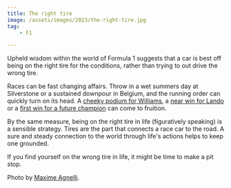 ```yaml
---
title: The right tire
image: /assets/images/2023/the-right-tire.jpg
tag: 
    - F1

---
```


Upheld wisdom within the world of Formula 1 suggests that a car is best off being on the right tire for the conditions, rather than trying to out drive the wrong tire. 

Races can be fast changing affairs. Throw in a wet summers day at Silverstone or a sustained downpour in Belgium, and the running order can quickly turn on its head. A [cheeky podium for Williams](https://www.youtube.com/watch?v=MjmywbEfzk0), a [near win for Lando](https://www.youtube.com/watch?v=Jjw1x6xQo7s) or a [first win for a future champion](https://www.youtube.com/watch?v=1A0bengv_bI) can come to fruition.

By the same measure, being on the right tire in life (figuratively speaking) is a sensible strategy. Tires are the part that connects a race car to the road. A sure and steady connection to the world through life's actions helps to keep one grounded.

If you find yourself on the wrong tire in life, it might be time to make a pit stop.

Photo by <a href="https://unsplash.com/@maxa">Maxime Agnelli</a>.
